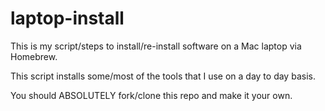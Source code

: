 # laptop-install

This is my script/steps to install/re-install software on a Mac laptop via Homebrew.

This script installs some/most of the tools that I use on a day to day basis. 

You should ABSOLUTELY fork/clone this repo and make it your own. 

